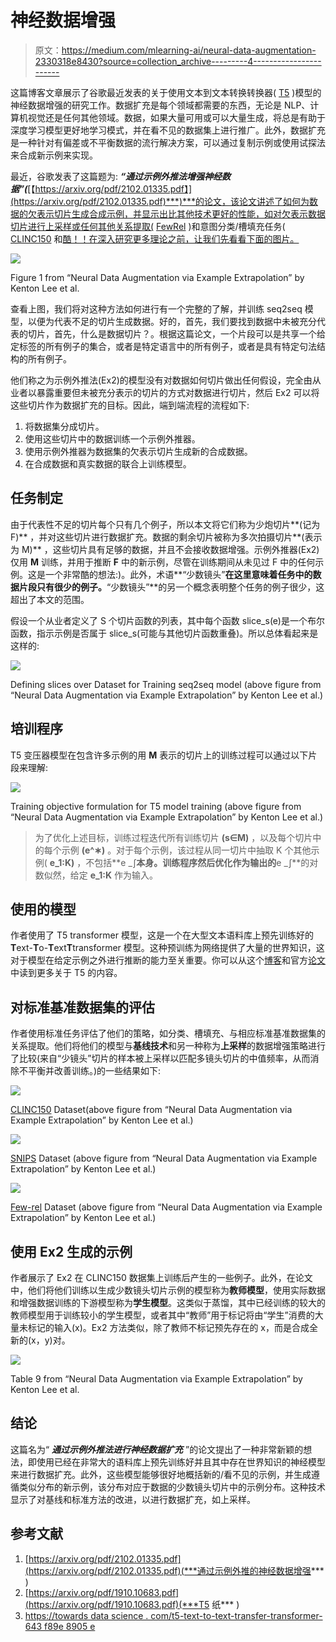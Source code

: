 # 神经数据增强

> 原文：<https://medium.com/mlearning-ai/neural-data-augmentation-2330318e8430?source=collection_archive---------4----------------------->

这篇博客文章展示了谷歌最近发表的关于使用文本到文本转换转换器( [T5](https://ai.googleblog.com/2020/02/exploring-transfer-learning-with-t5.html) )模型的神经数据增强的研究工作。数据扩充是每个领域都需要的东西，无论是 NLP、计算机视觉还是任何其他领域。数据，如果大量可用或可以大量生成，将总是有助于深度学习模型更好地学习模式，并在看不见的数据集上进行推广。此外，数据扩充是一种针对有偏差或不平衡数据的流行解决方案，可以通过复制示例或使用试探法来合成新示例来实现。

最近，谷歌发表了这篇题为: ***“通过示例外推法增强神经数据”(***[【https://arxiv.org/pdf/2102.01335.pdf】](https://arxiv.org/pdf/2102.01335.pdf)***)***的论文，该论文讲述了如何为数据的欠表示切片生成合成示例，并显示出比其他技术更好的性能，如对欠表示数据切片进行上采样或任何其他关系提取( [FewRel](https://github.com/thunlp/FewRel) )和意图分类/槽填充任务( [CLINC150](https://archive.ics.uci.edu/ml/datasets/CLINC150) 和[酷！！在深入研究更多理论之前，让我们先看看下面的图片。](https://paperswithcode.com/dataset/snips)

![](img/20f06d6b3ed3cc8c7e9d95369dcb0589.png)

Figure 1 from “Neural Data Augmentation via Example Extrapolation” by Kenton Lee et al.

查看上图，我们将对这种方法如何进行有一个完整的了解，并训练 seq2seq 模型，以便为代表不足的切片生成数据。好的，首先，我们要找到数据中未被充分代表的切片，首先，什么是数据切片？。根据这篇论文，一个片段可以是共享一个给定标签的所有例子的集合，或者是特定语言中的所有例子，或者是具有特定句法结构的所有例子。

他们称之为示例外推法(Ex2)的模型没有对数据如何切片做出任何假设，完全由从业者以暴露重要但未被充分表示的切片的方式对数据进行切片，然后 Ex2 可以将这些切片作为数据扩充的目标。因此，端到端流程的流程如下:

1.  将数据集分成切片。
2.  使用这些切片中的数据训练一个示例外推器。
3.  使用示例外推器为数据集的欠表示切片生成新的合成数据。
4.  在合成数据和真实数据的联合上训练模型。

## 任务制定

由于代表性不足的切片每个只有几个例子，所以本文将它们称为少炮切片**(记为 F)** ，并对这些切片进行数据扩充。数据的剩余切片被称为多次拍摄切片**(表示为 M)** ，这些切片具有足够的数据，并且不会接收数据增强。示例外推器(Ex2)仅用 **M** 训练，并用于推断 **F** 中的新示例，尽管在训练期间从未见过 F 中的任何示例。这是一个非常酷的想法:)。此外，术语**“少数镜头”**在这里意味着任务中的数据片段只有很少的例子。**“少数镜头”**的另一个概念表明整个任务的例子很少，这超出了本文的范围。

假设一个从业者定义了 S 个切片函数的列表，其中每个函数 slice_s(e)是一个布尔函数，指示示例是否属于 slice_s(可能与其他切片函数重叠)。所以总体看起来是这样的:

![](img/23dddb5dae064526e95b3bca5baa8482.png)

Defining slices over Dataset for Training seq2seq model (above figure from “Neural Data Augmentation via Example Extrapolation” by Kenton Lee et al.)

## 培训程序

T5 变压器模型在包含许多示例的用 **M** 表示的切片上的训练过程可以通过以下片段来理解:

![](img/61b8b7f19036e3cffce408b7e5cd3a3d.png)

Training objective formulation for T5 model training (above figure from “Neural Data Augmentation via Example Extrapolation” by Kenton Lee et al.)

> 为了优化上述目标，训练过程迭代所有训练切片 **(s∈M)** ，以及每个切片中的每个示例 **(e^∗)** 。对于每个示例，该过程从同一切片中抽取 K 个其他示例( **e_1:K)** ，不包括**e _∫**本身。训练程序然后优化作为输出的**e _∫**的对数似然，给定 **e_1:K** 作为输入。

## 使用的模型

作者使用了 T5 transformer 模型，这是一个在大型文本语料库上预先训练好的**T**ext-**T**o-**T**ext**T**transformer 模型。这种预训练为网络提供了大量的世界知识，这对于模型在给定示例之外进行推断的能力至关重要。你可以从这个[博客](https://towardsdatascience.com/t5-text-to-text-transfer-transformer-643f89e8905e)和官方[论文](https://arxiv.org/pdf/1910.10683.pdf)中读到更多关于 T5 的内容。

## 对标准基准数据集的评估

作者使用标准任务评估了他们的策略，如分类、槽填充、与相应标准基准数据集的关系提取。他们将他们的模型与**基线技术**和另一种称为**上采样**的数据增强策略进行了比较(来自“少镜头”切片的样本被上采样以匹配多镜头切片的中值频率，从而消除不平衡并改善训练。)的一些结果如下:

![](img/39b6519818b7deb5efc1b5308c091da9.png)

[CLINC150](https://archive.ics.uci.edu/ml/datasets/CLINC150) Dataset(above figure from “Neural Data Augmentation via Example Extrapolation” by Kenton Lee et al.)

![](img/391bb089832f55fbf592576e61f2c925.png)

[SNIPS](https://paperswithcode.com/dataset/snips) Dataset (above figure from “Neural Data Augmentation via Example Extrapolation” by Kenton Lee et al.)

![](img/c83418582a66c5b4c090c0f6eefb8a9d.png)

[Few-rel](https://github.com/thunlp/FewRel) Dataset (above figure from “Neural Data Augmentation via Example Extrapolation” by Kenton Lee et al.)

## **使用 Ex2** 生成的示例

作者展示了 Ex2 在 CLINC150 数据集上训练后产生的一些例子。此外，在论文中，他们将他们训练以生成少数镜头切片示例的模型称为**教师模型**，使用实际数据和增强数据训练的下游模型称为**学生模型**。这类似于蒸馏，其中已经训练的较大的教师模型用于训练较小的学生模型，或者其中“教师”用于标记将由“学生”消费的大量未标记的输入(x)。Ex2 方法类似，除了教师不标记预先存在的 x，而是合成全新的(x，y)对。

![](img/be79e2e5273909b5c65e6c9e59e3296c.png)

Table 9 from “Neural Data Augmentation via Example Extrapolation” by Kenton Lee et al.

## 结论

这篇名为“ ***通过示例外推法进行神经数据扩充*** ”的论文提出了一种非常新颖的想法，即使用已经在非常大的语料库上预先训练好并且其中存在世界知识的神经模型来进行数据扩充。此外，这些模型能够很好地概括新的/看不见的示例，并生成遵循类似分布的新示例，该分布对应于数据的少数镜头切片中的示例分布。这种技术显示了对基线和标准方法的改进，以进行数据扩充，如上采样。

## **参考文献**

1.  [https://arxiv.org/pdf/2102.01335.pdf](https://arxiv.org/pdf/2102.01335.pdf)(***通过示例外推的神经数据增强*** )
2.  [https://arxiv.org/pdf/1910.10683.pdf](https://arxiv.org/pdf/1910.10683.pdf)(***T5 纸*** )
3.  [https://towards data science . com/t5-text-to-text-transfer-transformer-643 f89e 8905 e](https://towardsdatascience.com/t5-text-to-text-transfer-transformer-643f89e8905e)